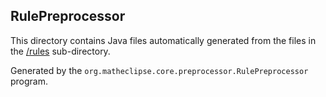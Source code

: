 ## RulePreprocessor 

This directory contains Java files automatically generated from the files in the [/rules](symja_android_library/rules) sub-directory.
 
Generated by the `org.matheclipse.core.preprocessor.RulePreprocessor` program.